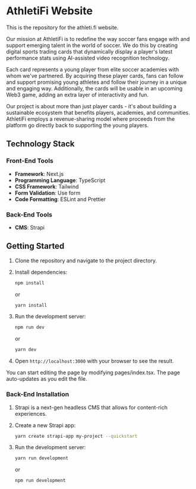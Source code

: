 # AthletiFi Website
This is the repository for the athleti.fi website.

Our mission at AthletiFi is to redefine the way soccer fans engage with and support emerging talent in the world of soccer. We do this by creating digital sports trading cards that dynamically display a player's latest performance stats using AI-assisted video recognition technology.

Each card represents a young player from elite soccer academies with whom we've partnered. By acquiring these player cards, fans can follow and support promising young athletes and follow their journey in a unique and engaging way. Additionally, the cards will be usable in an upcoming Web3 game, adding an extra layer of interactivity and fun.

Our project is about more than just player cards - it's about building a sustainable ecosystem that benefits players, academies, and communities. AthletiFi employs a revenue-sharing model where proceeds from the platform go directly back to supporting the young players.

## Technology Stack

### Front-End Tools

- **Framework**: Next.js
- **Programming Language**: TypeScript
- **CSS Framework**: Tailwind
- **Form Validation**: Use form
- **Code Formatting**: ESLint and Prettier

### Back-End Tools

- **CMS**: Strapi

## Getting Started

1. Clone the repository and navigate to the project directory.
2. Install dependencies:

   ```bash
   npm install
   ```

   or

   ```bash
   yarn install
   ```

3. Run the development server:
  
   ```bash
   npm run dev
   ```
  
   or
  
   ```bash
   yarn dev
   ```

4. Open `http://localhost:3000` with your browser to see the result.

You can start editing the page by modifying pages/index.tsx. The page auto-updates as you edit the file.

### Back-End Installation

1. Strapi is a next-gen headless CMS that allows for content-rich experiences.
2. Create a new Strapi app:

   ```bash
   yarn create strapi-app my-project --quickstart
   ```

3. Run the development server:

   ```bash
   yarn run development
   ```

   or

   ```bash
   npm run development
   ```
